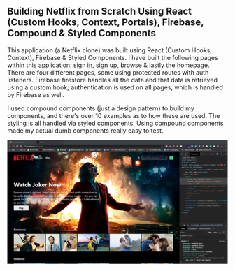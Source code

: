 ## Building Netflix from Scratch Using React (Custom Hooks, Context, Portals), Firebase, Compound & Styled Components

This application (a Netflix clone) was built using React (Custom Hooks, Context), Firebase & Styled Components. I have built the following pages within this application: sign in, sign up, browse & lastly the homepage. There are four different pages, some using protected routes with auth listeners. Firebase firestore handles all the data and that data is retrieved using a custom hook; authentication is used on all pages, which is handled by Firebase as well.

I used compound components (just a design pattern) to build my components, and there's over 10 examples as to how these are used. The styling is all handled via styled components. Using compound components made my actual dumb components really easy to test.


![Preview](netflix-preview.png?raw=true)
